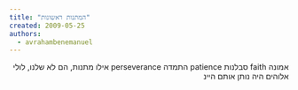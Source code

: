 ```yaml
---
title: "המתנות ראשונות"
created: 2009-05-25
authors: 
  - avrahambenemanuel
---
```

<div dir="rtl">
אמונה faith סבלנות patience התמדה perseverance אילו מתנות, הם לא שלנו, לולי אלוהים היה נותן אותם היינ
</div>